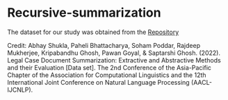 # Recursive-summarization
The dataset for our study was obtained from the [Repository](https://zenodo.org/records/7152317#.Yz6mJ9JByC0) 


Credit:
Abhay Shukla, Paheli Bhattacharya, Soham Poddar, Rajdeep Mukherjee, Kripabandhu Ghosh, Pawan Goyal, & Saptarshi Ghosh. (2022). Legal Case Document Summarization: Extractive and Abstractive Methods and their Evaluation [Data set]. The 2nd Conference of the Asia-Pacific Chapter of the Association for Computational Linguistics and the 12th International Joint Conference on Natural Language Processing (AACL-IJCNLP).

